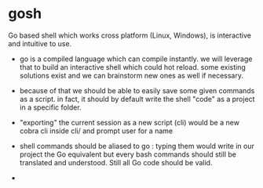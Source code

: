 # gosh
Go based shell which works cross platform (Linux, Windows), is interactive and intuitive to use.
- go is a compiled language which can compile instantly. we will leverage that to build an interactive shell which could hot reload. some existing solutions exist and we can brainstorm new ones as well if necessary.
- because of that we should be able to easily save some given commands as a script. in fact, it should by default write the shell "code" as a project in a specific folder.
- "exporting" the current session as a new script (cli) would be a new cobra cli inside cli/ and prompt user for a name
- shell commands should be aliased to go : typing them would write in our project the Go equivalent but every bash commands should still be translated and understood. Still all Go code should be valid.

- 
